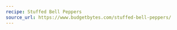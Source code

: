 ```yaml
---
recipe: Stuffed Bell Peppers
source_url: https://www.budgetbytes.com/stuffed-bell-peppers/
---
```


